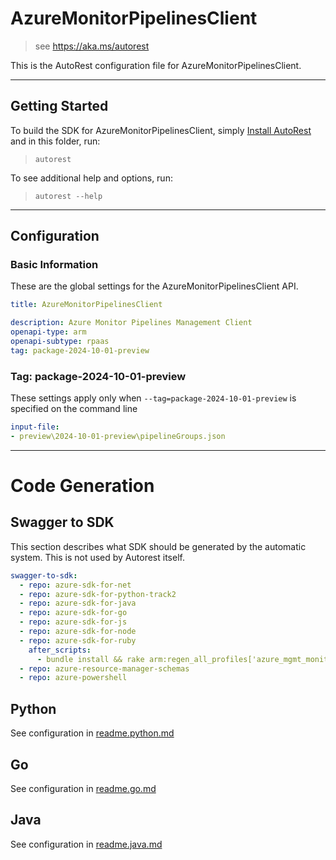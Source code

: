 # AzureMonitorPipelinesClient

> see https://aka.ms/autorest

This is the AutoRest configuration file for AzureMonitorPipelinesClient.

---

## Getting Started

To build the SDK for AzureMonitorPipelinesClient, simply [Install AutoRest](https://aka.ms/autorest/install) and in this folder, run:

> `autorest`

To see additional help and options, run:

> `autorest --help`

---

## Configuration

### Basic Information

These are the global settings for the AzureMonitorPipelinesClient API.

``` yaml !$(python) || !$(track2)
title: AzureMonitorPipelinesClient
```

``` yaml
description: Azure Monitor Pipelines Management Client
openapi-type: arm
openapi-subtype: rpaas
tag: package-2024-10-01-preview
```

### Tag: package-2024-10-01-preview

These settings apply only when `--tag=package-2024-10-01-preview` is specified on the command line

``` yaml $(tag) == 'package-2024-10-01-preview'
input-file:
- preview\2024-10-01-preview\pipelineGroups.json
```

---

# Code Generation

## Swagger to SDK

This section describes what SDK should be generated by the automatic system.
This is not used by Autorest itself.

``` yaml $(swagger-to-sdk)
swagger-to-sdk:
  - repo: azure-sdk-for-net
  - repo: azure-sdk-for-python-track2
  - repo: azure-sdk-for-java
  - repo: azure-sdk-for-go
  - repo: azure-sdk-for-js
  - repo: azure-sdk-for-node
  - repo: azure-sdk-for-ruby
    after_scripts:
      - bundle install && rake arm:regen_all_profiles['azure_mgmt_monitor_pipelinegroups']
  - repo: azure-resource-manager-schemas
  - repo: azure-powershell
```

## Python

See configuration in [readme.python.md](./readme.python.md)

## Go

See configuration in [readme.go.md](./readme.go.md)

## Java

See configuration in [readme.java.md](./readme.java.md)
